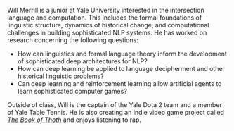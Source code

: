 Will Merrill is a junior at Yale University interested in the intersection language and computation. This includes the formal foundations of linguistic structure, dynamics of historical change, and computational challenges in building sophisticated NLP systems. He has worked on research concerning the following questions:

* How can linguistics and formal language theory inform the development of sophisticated deep architectures for NLP?
* How can deep learning be applied to language decipherment and other historical linguistic problems?
* Can deep learning and reinforcement learning allow artificial agents to learn sophisticated computer games?

Outside of class, Will is the captain of the Yale Dota 2 team and a member of Yale Table Tennis. He is also creating an indie video game project called [*The Book of Thoth*](http://snorridev.github.io/thoth/) and enjoys listening to rap.
